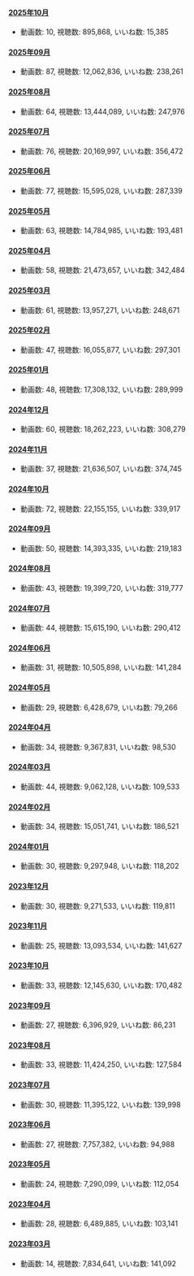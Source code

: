 #### [2025年10月](videos/202510 "wikilink")

-   動画数: 10, 視聴数: 895,868, いいね数: 15,385

#### [2025年09月](videos/202509 "wikilink")

-   動画数: 87, 視聴数: 12,062,836, いいね数: 238,261

#### [2025年08月](videos/202508 "wikilink")

-   動画数: 64, 視聴数: 13,444,089, いいね数: 247,976

#### [2025年07月](videos/202507 "wikilink")

-   動画数: 76, 視聴数: 20,169,997, いいね数: 356,472

#### [2025年06月](videos/202506 "wikilink")

-   動画数: 77, 視聴数: 15,595,028, いいね数: 287,339

#### [2025年05月](videos/202505 "wikilink")

-   動画数: 63, 視聴数: 14,784,985, いいね数: 193,481

#### [2025年04月](videos/202504 "wikilink")

-   動画数: 58, 視聴数: 21,473,657, いいね数: 342,484

#### [2025年03月](videos/202503 "wikilink")

-   動画数: 61, 視聴数: 13,957,271, いいね数: 248,671

#### [2025年02月](videos/202502 "wikilink")

-   動画数: 47, 視聴数: 16,055,877, いいね数: 297,301

#### [2025年01月](videos/202501 "wikilink")

-   動画数: 48, 視聴数: 17,308,132, いいね数: 289,999

#### [2024年12月](videos/202412 "wikilink")

-   動画数: 60, 視聴数: 18,262,223, いいね数: 308,279

#### [2024年11月](videos/202411 "wikilink")

-   動画数: 37, 視聴数: 21,636,507, いいね数: 374,745

#### [2024年10月](videos/202410 "wikilink")

-   動画数: 72, 視聴数: 22,155,155, いいね数: 339,917

#### [2024年09月](videos/202409 "wikilink")

-   動画数: 50, 視聴数: 14,393,335, いいね数: 219,183

#### [2024年08月](videos/202408 "wikilink")

-   動画数: 43, 視聴数: 19,399,720, いいね数: 319,777

#### [2024年07月](videos/202407 "wikilink")

-   動画数: 44, 視聴数: 15,615,190, いいね数: 290,412

#### [2024年06月](videos/202406 "wikilink")

-   動画数: 31, 視聴数: 10,505,898, いいね数: 141,284

#### [2024年05月](videos/202405 "wikilink")

-   動画数: 29, 視聴数: 6,428,679, いいね数: 79,266

#### [2024年04月](videos/202404 "wikilink")

-   動画数: 34, 視聴数: 9,367,831, いいね数: 98,530

#### [2024年03月](videos/202403 "wikilink")

-   動画数: 44, 視聴数: 9,062,128, いいね数: 109,533

#### [2024年02月](videos/202402 "wikilink")

-   動画数: 34, 視聴数: 15,051,741, いいね数: 186,521

#### [2024年01月](videos/202401 "wikilink")

-   動画数: 30, 視聴数: 9,297,948, いいね数: 118,202

#### [2023年12月](videos/202312 "wikilink")

-   動画数: 30, 視聴数: 9,271,533, いいね数: 119,811

#### [2023年11月](videos/202311 "wikilink")

-   動画数: 25, 視聴数: 13,093,534, いいね数: 141,627

#### [2023年10月](videos/202310 "wikilink")

-   動画数: 33, 視聴数: 12,145,630, いいね数: 170,482

#### [2023年09月](videos/202309 "wikilink")

-   動画数: 27, 視聴数: 6,396,929, いいね数: 86,231

#### [2023年08月](videos/202308 "wikilink")

-   動画数: 33, 視聴数: 11,424,250, いいね数: 127,584

#### [2023年07月](videos/202307 "wikilink")

-   動画数: 30, 視聴数: 11,395,122, いいね数: 139,998

#### [2023年06月](videos/202306 "wikilink")

-   動画数: 27, 視聴数: 7,757,382, いいね数: 94,988

#### [2023年05月](videos/202305 "wikilink")

-   動画数: 24, 視聴数: 7,290,099, いいね数: 112,054

#### [2023年04月](videos/202304 "wikilink")

-   動画数: 28, 視聴数: 6,489,885, いいね数: 103,141

#### [2023年03月](videos/202303 "wikilink")

-   動画数: 14, 視聴数: 7,834,641, いいね数: 141,092

